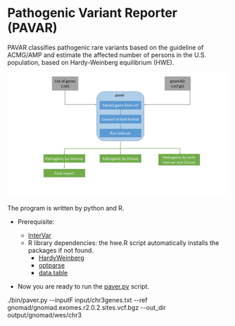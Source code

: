 # Pathogenic Variant Reporter (PAVAR)

PAVAR classifies pathogenic rare variants based on the guideline of ACMG/AMP and estimate the affected number of persons  in the U.S. population, based on Hardy-Weinberg equilibrium (HWE).

![Screenshot](paver.png)

The program is written by python and R.

- Prerequisite:
  - [InterVar](https://github.com/WGLab/InterVar)
  - R library dependencies: the hwe.R script automatically installs the packages if not found.
    - [HardyWeinberg](https://cran.r-project.org/web/packages/HardyWeinberg/index.html)
    - [optparse](https://cran.r-project.org/web/packages/optparse/index.html)
    - [data.table](https://cran.r-project.org/web/packages/data.table/)

- Now you are ready to run the [paver.py](https://github.com/dauss75/pavar/blob/master/bin/paver.py) script.

./bin/paver.py --inputF input/chr3genes.txt --ref gnomad/gnomad.exomes.r2.0.2.sites.vcf.bgz --out_dir output/gnomad/wes/chr3
